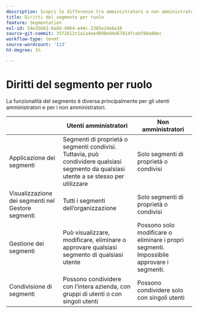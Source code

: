 ```yaml
---
description: Scopri le differenze tra amministratori e non amministratori per utilizzare e gestire i segmenti.
title: Diritti del segmento per ruolo
feature: Segmentation
exl-id: 54e35663-8a8d-4064-a44c-2385e24e6e10
source-git-commit: 35f2812c1a1a4eed090e04d67014fcebf88a80ec
workflow-type: tm+mt
source-wordcount: '113'
ht-degree: 1%

---
```


# Diritti del segmento per ruolo

La funzionalità del segmento è diversa principalmente per gli utenti amministratori e per i non amministratori.

| | Utenti amministratori | Non amministratori |
| --- | --- | --- |
| Applicazione dei segmenti | Segmenti di proprietà o segmenti condivisi. Tuttavia, può condividere qualsiasi segmento da qualsiasi utente a se stesso per utilizzare | Solo segmenti di proprietà o condivisi |
| Visualizzazione dei segmenti nel Gestore segmenti | Tutti i segmenti dell’organizzazione | Solo segmenti di proprietà o condivisi |
| Gestione dei segmenti | Può visualizzare, modificare, eliminare o approvare qualsiasi segmento di qualsiasi utente | Possono solo modificare o eliminare i propri segmenti. Impossibile approvare i segmenti. |
| Condivisione di segmenti | Possono condividere con l’intera azienda, con gruppi di utenti o con singoli utenti | Possono condividere solo con singoli utenti |
